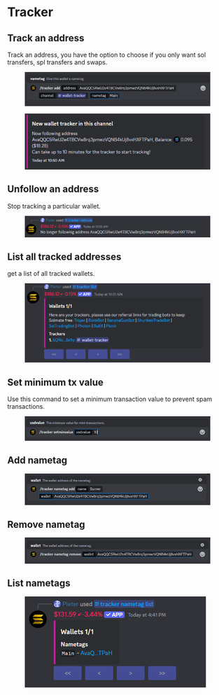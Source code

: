 # Tracker

## Track an address

Track an address, you have the option to choose if you only want sol transfers, spl transfers and swaps.

<figure><img src="../.gitbook/assets/image (52).png" alt=""><figcaption></figcaption></figure>

<figure><img src="../.gitbook/assets/image (53).png" alt=""><figcaption></figcaption></figure>

## Unfollow an address

Stop tracking a particular wallet.

<figure><img src="../.gitbook/assets/image (54).png" alt=""><figcaption></figcaption></figure>

## List all tracked addresses

get a list of all tracked wallets.

<figure><img src="../.gitbook/assets/image (55).png" alt=""><figcaption></figcaption></figure>

## Set minimum tx value

Use this command to set a minimum transaction value to prevent spam transactions.

<figure><img src="../.gitbook/assets/image (56).png" alt=""><figcaption></figcaption></figure>

## Add nametag

<figure><img src="../.gitbook/assets/image (14).png" alt=""><figcaption></figcaption></figure>

## Remove nametag

<figure><img src="../.gitbook/assets/image (15).png" alt=""><figcaption></figcaption></figure>

## List nametags

<figure><img src="../.gitbook/assets/image (16).png" alt=""><figcaption></figcaption></figure>

